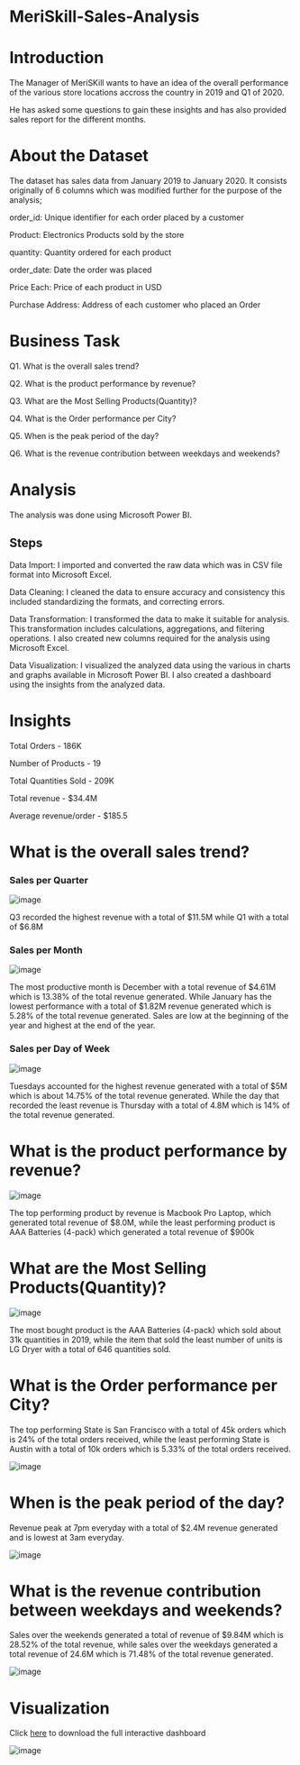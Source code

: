 # MeriSkill-Sales-Analysis

# Introduction

The Manager of MeriSKill wants to have an idea of the overall performance of the various store locations accross the country in 2019 and Q1 of 2020.

He has asked some questions to gain these insights and has also provided sales report for the different months.

# About the Dataset

The dataset has sales data from January 2019 to January 2020. It consists originally of 6 columns which was modified further for the purpose of the analysis;

order_id: Unique identifier for each order placed by a customer

Product: Electronics Products sold by the store

quantity: Quantity ordered for each product

order_date: Date the order was placed 

Price Each: Price of each product in USD

Purchase Address: Address of each customer who placed an Order

# Business Task

Q1. What is the overall sales trend? 

Q2. What is the product performance by revenue? 

Q3. What are the Most Selling Products(Quantity)? 

Q4. What is the Order performance per City?

Q5. When is the peak period of the day?

Q6.  What is the revenue contribution between weekdays and weekends?

# Analysis

The analysis was done using Microsoft Power BI.

## Steps

Data Import: I imported and converted the raw data which was in CSV file format into Microsoft Excel.

Data Cleaning: I cleaned the data to ensure accuracy and consistency this included standardizing the formats, and correcting errors.

Data Transformation: I transformed the data to make it suitable for analysis. This transformation includes calculations, aggregations, and filtering operations. I also created new columns required for the analysis using Microsoft Excel.

Data Visualization: I visualized the analyzed data using the various in charts and graphs available in Microsoft Power BI. I also created a dashboard using the insights from the analyzed data.

# Insights

Total Orders - 186K

Number of Products - 19

Total Quantities Sold - 209K

Total revenue - $34.4M

Average revenue/order - $185.5



# What is the overall sales trend? 

### Sales per Quarter

![image](https://github.com/Ernest-30/D-and-D-Electronics-Store-Sales-Analysis/assets/123366282/c414f199-fa8f-4e6b-82af-42b2790b9525)

Q3 recorded the highest revenue with a total of $11.5M while Q1 with a total of $6.8M

### Sales per Month

![image](https://github.com/Ernest-30/D-and-D-Electronics-Store-Sales-Analysis/assets/123366282/2737f940-7524-4d0b-8ff3-b06329c52a03)

The most productive month is December with a total revenue of $4.61M which is 13.38% of the total revenue generated. While January has the lowest performance with a total of $1.82M revenue generated which is 5.28% of the total revenue generated. Sales are low at the beginning of the year and highest at the end of the year.

### Sales per Day of Week

![image](https://github.com/Ernest-30/D-and-D-Electronics-Store-Sales-Analysis/assets/123366282/a4d33142-160d-4c21-aa93-b37a7332932a)

Tuesdays accounted for the highest revenue generated with a total of $5M which is about 14.75% of the total revenue generated. While the day that recorded the least revenue is Thursday with a total of 4.8M which is 14% of the total revenue generated. 




# What is the product performance by revenue? 

![image](https://github.com/Ernest-30/D-and-D-Electronics-Store-Sales-Analysis/assets/123366282/a7e0ee91-3767-4cd4-b544-3f90bc3499f8)

The top performing product by revenue is Macbook Pro Laptop, which generated total revenue of $8.0M, while the least performing product is AAA Batteries (4-pack) which generated a total revenue of $900k 





# What are the Most Selling Products(Quantity)? 

![image](https://github.com/Ernest-30/D-and-D-Electronics-Store-Sales-Analysis/assets/123366282/dc86364c-1794-4507-985a-66f881c95e4f)

The most bought product is the AAA Batteries (4-pack) which sold about 31k quantities in 2019, while the item that sold the least number of units is LG Dryer with a total of 646 quantities sold.




# What is the Order performance per City?
The top performing State is San Francisco with a total of 45k orders which is 24% of the total orders received, while the least performing State is Austin with a total of 10k orders which is 5.33% of the total orders received. 

![image](https://github.com/Ernest-30/D-and-D-Electronics-Store-Sales-Analysis/assets/123366282/090b21bf-170c-48dd-a9f7-2760aac9d75e)




# When is the peak period of the day?
Revenue peak at 7pm everyday with a total of $2.4M revenue generated and is lowest at 3am everyday.

![image](https://github.com/Ernest-30/D-and-D-Electronics-Store-Sales-Analysis/assets/123366282/fa1da824-d76a-44b1-9975-fcde3cfa2f1e)




# What is the revenue contribution between weekdays and weekends?

Sales over the weekends generated a total of revenue of $9.84M which is 28.52% of the total revenue, while sales over the weekdays generated a total revenue of 24.6M which is 71.48% of the total revenue generated.

![image](https://github.com/Ernest-30/D-and-D-Electronics-Store-Sales-Analysis/assets/123366282/e1939c59-da23-454d-ab1b-dd6f6139ffa7)


# Visualization

Click [here](https://github.com/Ernest-30/D-and-D-Electronics-Store-Sales-Analysis/blob/main/Sales%20Report.pbix) to download the full interactive dashboard

![image](https://github.com/Ernest-30/D-and-D-Electronics-Store-Sales-Analysis/assets/123366282/d4358ccb-d790-4cc4-8337-02c421bb23a6)

